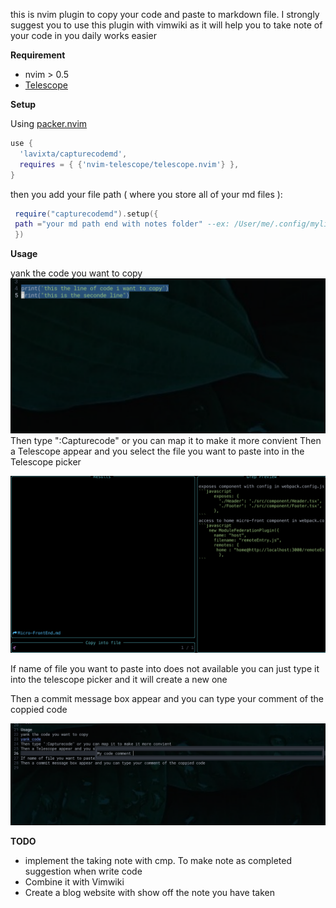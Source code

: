this is nvim plugin to copy your code and paste to markdown file.
I strongly suggest you to use this plugin with vimwiki as it will help you to take note of your code in you daily works easier   

**Requirement**
- nvim > 0.5 
- [Telescope](https://github.com/nvim-telescope/telescope.nvim)   

**Setup**   

Using [packer.nvim](https://github.com/wbthomason/packer.nvim)
  ```lua
  use {
    'lavixta/capturecodemd',
    requires = { {'nvim-telescope/telescope.nvim'} },
  }

  ```
  then you add your file path ( where you store all of your md files ):
  ```lua
   require("capturecodemd").setup({
   path ="your md path end with notes folder" --ex: /User/me/.config/mylibary/notes 
   })
  ```
**Usage**   

yank the code you want to copy 
![yank code](./media/yankcode.png)
Then type ":Capturecode" or you can map it to make it more convient 
Then a Telescope appear and you select the file you want to paste into in the Telescope picker

![telescope](./media/telescope.png)

If name of file you want to paste into does not available you can just type it into the telescope picker and it will create a new one 

Then a commit message box appear and you can type your comment of the coppied code 

![comment](./media/comment.png)   

**TODO**
- implement the taking note with cmp. To make note as completed suggestion when write code 
- Combine it with Vimwiki 
- Create a blog website with show off the note you have taken 

